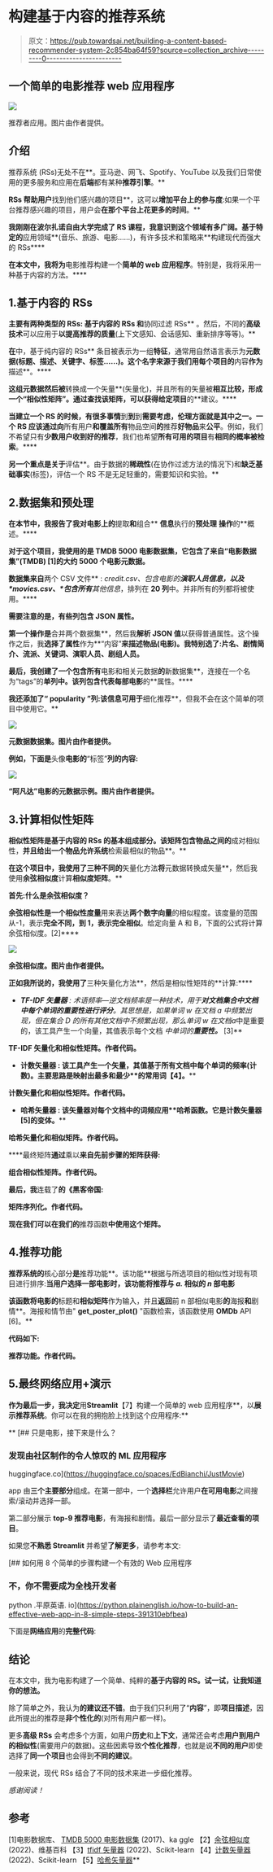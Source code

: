 # 构建基于内容的推荐系统

> 原文：<https://pub.towardsai.net/building-a-content-based-recommender-system-2c854ba64f59?source=collection_archive---------0----------------------->

## 一个简单的电影推荐 web 应用程序

![](img/4e61fa65d8ffbe8c9cb0ecd432ed275f.png)

推荐者应用。图片由作者提供。

## 介绍

推荐系统 (RSs)无处不在**。亚马逊、网飞、Spotify、YouTube 以及我们日常使用的更多服务和应用在**后端**都有某种**推荐引擎**。**

**RSs 帮助用户**找到他们感兴趣的项目**，这可以**增加平台上的参与度**:如果一个平台推荐感兴趣的项目，用户会**在那个平台上花更多的时间**。**

**我刚刚在波尔扎诺自由大学完成了 RS 课程，我意识到这个领域有多广阔。基于特定的**应用领域**(音乐、旅游、电影……)，有许多技术和策略来**构建现代而强大的 RSs****

**在本文中，我将为**电影推荐构建一个**简单的 web 应用程序**。特别是，我将采用一种基于内容的方法。****

## **1.基于内容的 RSs**

**主要有两种类型的 RSs: **基于内容的 RSs** 和**协同过滤 RSs** 。然后，不同的**高级技术**可以应用于**以提高推荐的质量**(上下文感知、会话感知、重新排序等等)。**

**在**中，基于纯内容的 RSs** 条目被表示为一组**特征**，通常用自然语言表示为**元数据(标题、描述、关键字、标签……)。这个名字来源于我们用每个项目的**内容**作为**描述**。****

**这组元数据然后被**转换成一个矢量**(矢量化)，并且所有的矢量被**相互比较，形成一个“**相似性矩阵**”。通过查找该矩阵，可以获得给定项目**的**建议。****

**当建立一个 RS 的时候，有很多事情**到**到**到**需要考虑，**伦理方面**就是其中之一。一个 RS 应该通过向**所有用户**和覆盖所有**物品空间**的**推荐**好物品**来**公平**。例如，我们不希望只有**少数用户收到好的推荐**，我们也希望**所有可用的项目**有**相同的概率被检索**。****

**另一个重点是关于**评估**。由于数据的**稀疏性**(在协作过滤方法的情况下)和**缺乏基础事实**(标签)，评估一个 RS 不是无足轻重的，需要知识和实验。**

## **2.数据集和预处理**

**在本节中，我报告了我对电影上的**提取**和**组合** **信息**执行的**预处理** **操作**的**概述。****

**对于这个项目，我使用的是 **TMDB 5000 电影数据集**，它包含了来自“电影数据集”(TMDB) [1]的大约 **5000 个电影元数据**。**

**数据集来自**两个 CSV 文件** : *credit.csv、*包含电影的**演职人员信息，以及 *movies.csv、*包含所有**其他信息**，排列在 **20 列**中。并非所有的列都将被使用。****

**需要注意的是，有些列包含 **JSON 属性**。**

**第一个操作是**合并两个数据集**，然后我**解析 JSON 值**以获得普通属性。这个操作之后，我**选择了属性**作为**“内容”**来描述物品(电影)。我特别选了:**片名**、**剧情简介**、**流派**、**关键词**、**演职人员**、**剧组人员**。**

**最后，我创建了一个包含所有**电影和相关元数据**的**新数据集**，连接在一个名为“tags”的**单列中。该列包含代表每部电影**的**属性。****

**我还添加了“ **popularity** ”列:该信息可用于**细化推荐**，但我不会在这个简单的项目中使用它。**

**![](img/e654595fdeaa1daf32f20e0d5549d492.png)**

**元数据数据集。图片由作者提供。**

**例如，下面是**头像**电影的**“标签”**列的内容:**

**![](img/3eec9d9a4b97905a59bc61dfb31783b7.png)**

**“阿凡达”电影的元数据示例。图片由作者提供。**

## **3.计算相似性矩阵**

**相似性矩阵是基于内容的 RSs 的基本组成部分。该矩阵包含物品之间的**成对相似性，**并且给出一个物品允许系统**检索最相似的物品**。**

**在这个项目中，我使用了三种不同的**矢量化方法**将**元数据转换成矢量**，然后我使用**余弦相似度**计算**相似度矩阵**。**

**首先:**什么是余弦相似度？****

**余弦相似性是一个相似性度量**用来表达**两个数字向量**的相似程度。该度量的范围从-1，表示**完全不同，**到 1，表示**完全相似**。给定向量 A 和 B，下面的公式将计算余弦相似度。[2]****

**![](img/a60238983ab9a347995e83ec8268d631.png)**

**余弦相似度。图片由作者提供。**

**正如我所说的，我使用了**三种矢量化方法**，然后是相似性矩阵的**计算:****

*   ****TF-IDF 矢量器** :
    术语频率—逆文档频率是一种技术，用于**对文档集合中文档中每个单词的重要性进行评分**。其思想是，如果单词 *w* 在文档 *a* 中频繁出现，但在集合 *D* 的所有其他文档中不频繁出现，那么单词 *w* 在文档*a*中是重要的，该工具产生一个向量，其值表示每个文档 *中单词的**重要性。*** [3]**

**TF-IDF 矢量化和相似性矩阵。作者代码。**

*   ****计数矢量器** :
    该工具产生一个矢量，其值基于所有文档中每个单词的**频率**(计数)**。主要思路是映射出**最多**和**最少**的常用词【4】。****

**计数矢量化和相似性矩阵。作者代码。**

*   ****哈希矢量器** :
    该矢量器对每个文档中的词频应用**哈希函数。它是计数矢量器[5]的变体。****

**哈希矢量化和相似矩阵。作者代码。**

****最终矩阵**通过**乘以**来自先前步骤的矩阵获得:**

**组合相似性矩阵。作者代码。**

**最后，我**连载了**的《黑客帝国:**

**矩阵序列化。作者代码。**

**现在我们可以在我们的**推荐函数**中使用这个矩阵。**

## **4.推荐功能**

**推荐系统的**核心部分**是**推荐功能**。该功能**根据与所选项目的相似性对现有项目进行排序:**当用户选择一部电影时，该功能将推荐与 *a.* 相似的 *n* 部电影**

**该函数将电影的**标题和**相似矩阵**作为输入，并且**返回**前 n 部相似电影**的**海报**和**剧情**。海报和情节由" **get_poster_plot()** "函数检索，该函数使用 **OMDb** API [6]。**

**代码如下:**

**推荐功能。作者代码。**

## **5.最终网络应用+演示**

**作为最后一步，我决定**用**Streamlit**【7】构建一个简单的 web 应用程序**，以**展示推荐系统**。你可以在我的拥抱脸上找到这个应用程序:**

**[](https://huggingface.co/spaces/EdBianchi/JustMovie) [## 只是电影，接下来是什么？

### 发现由社区制作的令人惊叹的 ML 应用程序

huggingface.co](https://huggingface.co/spaces/EdBianchi/JustMovie) 

app 由**三个主要部分**组成。在第一部中，一个**选择栏**允许用户**在可用电影**之间搜索/滚动并选择一部。

第二部分展示 **top-9 推荐电影**，有海报和剧情。最后一部分显示了**最近查看的项目**。

如果您**不熟悉 Streamlit** 并希望**了解更多**，请参考本文:

[](https://python.plainenglish.io/how-to-build-an-effective-web-app-in-8-simple-steps-391310ebfbea) [## 如何用 8 个简单的步骤构建一个有效的 Web 应用程序

### 不，你不需要成为全栈开发者

python .平原英语. io](https://python.plainenglish.io/how-to-build-an-effective-web-app-in-8-simple-steps-391310ebfbea) 

下面是**网络应用**的**完整代码**:

## 结论

在本文中，我为电影构建了一个简单、纯粹的**基于内容的 RS。试一试，让我知道你的想法。**

除了简单之外，我认为**的建议还不错**。由于我们只利用了“**内容**”，即**项目描述**，因此所提出的推荐是**非个性化的**(对所有用户都一样)。

更多**高级 RSs** 会考虑多个方面，如用户**历史**和**上下文**，通常还会考虑**用户到用户的相似性**(需要用户的数据)。这些因素导致**个性化推荐**，也就是说**不同的用户**即使选择了**同一个项目**也会得到**不同的建议**。

一般来说，现代 RSs 结合了不同的技术来进一步细化推荐。

*感谢阅读！*

## 参考

[1]电影数据库、 [TMDB 5000 电影数据集](https://www.kaggle.com/datasets/tmdb/tmdb-movie-metadata) (2017)、ka ggle
【2】[余弦相似度](https://en.wikipedia.org/wiki/Cosine_similarity) (2022)、维基百科
【3】[tfidf 矢量器](https://scikit-learn.org/stable/modules/generated/sklearn.feature_extraction.text.TfidfVectorizer.html) (2022)、Scikit-learn
【4】[计数矢量器](https://scikit-learn.org/stable/modules/generated/sklearn.feature_extraction.text.CountVectorizer.html) (2022)、Scikit-learn
【5】[哈希矢量器](https://scikit-learn.org/stable/modules/generated/sklearn.feature_extraction.text.HashingVectorizer.html#sklearn.feature_extraction.text.HashingVectorizer)**